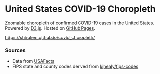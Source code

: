 # United States COVID-19 Choropleth

Zoomable choropleth of confirmed COVID-19 cases in the United States. Powered by [D3.js](https://d3js.org/). Hosted on [GitHub Pages](https://pages.github.com/).

https://shiruken.github.io/covid_choropleth/

### Sources

* Data from [USAFacts](https://usafacts.org/visualizations/coronavirus-covid-19-spread-map/)
* FIPS state and county codes derived from [kjhealy/fips-codes](https://github.com/kjhealy/fips-codes)